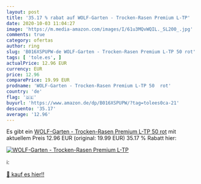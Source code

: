 ```yaml
---
layout: post
title: '35.17 % rabat auf WOLF-Garten - Trocken-Rasen Premium L-TP'
date: 2020-10-03 11:04:27
image: 'https://m.media-amazon.com/images/I/61u3MQvWQIL._SL200_.jpg'
comments: true
category: ofertas
author: ring
slug: 'B016XSPUPW-de WOLF-Garten - Trocken-Rasen Premium L-TP 50 rot'
tags: [ 'tole.es', ]
actualPrice: 12.96 EUR
currency: EUR
price: 12.96
comparePrice: 19.99 EUR
prodname: 'WOLF-Garten - Trocken-Rasen Premium L-TP 50  rot'
country: 'de'
flag: '🇩🇪'
buyurl: 'https://www.amazon.de/dp/B016XSPUPW/?tag=tolees0ca-21'
descuento: '35.17'
average: '12.96'
---
```


Es gibt ein [WOLF-Garten - Trocken-Rasen Premium L-TP 50  rot](https://www.amazon.de/dp/B016XSPUPW/?tag=tolees0ca-21) mit aktuellem Preis 12.96 EUR (original: 19.99 EUR) 35.17 % Rabatt hier:

[![WOLF-Garten - Trocken-Rasen Premium L-TP](https://m.media-amazon.com/images/I/61u3MQvWQIL._SL200_.jpg)](https://www.amazon.de/dp/B016XSPUPW/?tag=tolees0ca-21)

ℹ️:


[🛒 kauf es hier!!](https://www.amazon.de/dp/B016XSPUPW/?tag=tolees0ca-21)
